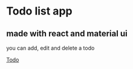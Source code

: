 <h1>Todo list app</h1> <h2>made with react and material ui</h2>
<p>you can add, edit and delete a todo</p>

<a href="https://beautiful-licorice-39f471.netlify.app/">Todo</a>
